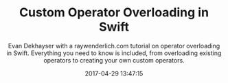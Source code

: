---
title: "Custom Operator Overloading in Swift"
subtitle: "Evan Dekhayser with a raywenderlich.com tutorial on operator overloading in Swift. Everything you need to know is included, from overloading existing operators to creating your own custom operators."
tags: ["operators"]
link: "https://www.raywenderlich.com/157556/overloading-custom-operators-swift"
date: "2017-04-29 13:47:15"
---